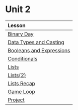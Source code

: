# Unit 2

| Lesson |
| :--- |
| [Binary Day](https://tealsk12.gitbook.io/intro-cs-2/unit2_md/lesson) |
| [Data Types and Casting](https://tealsk12.gitbook.io/intro-cs-2/unit2_md/lesson-1) |
| [Booleans and Expressions](https://tealsk12.gitbook.io/intro-cs-2/unit2_md/lesson-2) |
| [Conditionals](https://tealsk12.gitbook.io/intro-cs-2/unit2_md/lesson-3) |
| [Lists](https://tealsk12.gitbook.io/intro-cs-2/unit2_md/lesson-4) |
| [Lists\(2\)](https://tealsk12.gitbook.io/intro-cs-2/unit2_md/lesson-5) |
| [Lists Recap](https://tealsk12.gitbook.io/intro-cs-2/unit2_md/lesson2) |
| [Game Loop](https://tealsk12.gitbook.io/intro-cs-2/unit2_md/lesson-6) |
| [Project](https://tealsk12.gitbook.io/intro-cs-2/unit2_md/lesson-7) |

